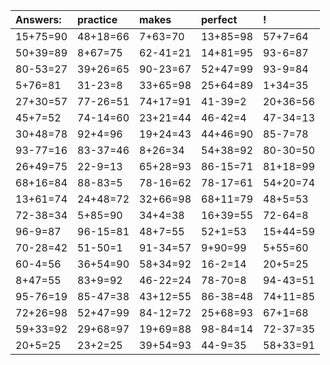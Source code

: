 | Answers: | practice | makes | perfect | ! |
| :--- | :--- | :--- | :--- | :--- |
| 15+75=90 | 48+18=66 | 7+63=70 | 13+85=98 | 57+7=64 | 
| 50+39=89 | 8+67=75 | 62-41=21 | 14+81=95 | 93-6=87 | 
| 80-53=27 | 39+26=65 | 90-23=67 | 52+47=99 | 93-9=84 | 
| 5+76=81 | 31-23=8 | 33+65=98 | 25+64=89 | 1+34=35 | 
| 27+30=57 | 77-26=51 | 74+17=91 | 41-39=2 | 20+36=56 | 
| 45+7=52 | 74-14=60 | 23+21=44 | 46-42=4 | 47-34=13 | 
| 30+48=78 | 92+4=96 | 19+24=43 | 44+46=90 | 85-7=78 | 
| 93-77=16 | 83-37=46 | 8+26=34 | 54+38=92 | 80-30=50 | 
| 26+49=75 | 22-9=13 | 65+28=93 | 86-15=71 | 81+18=99 | 
| 68+16=84 | 88-83=5 | 78-16=62 | 78-17=61 | 54+20=74 | 
| 13+61=74 | 24+48=72 | 32+66=98 | 68+11=79 | 48+5=53 | 
| 72-38=34 | 5+85=90 | 34+4=38 | 16+39=55 | 72-64=8 | 
| 96-9=87 | 96-15=81 | 48+7=55 | 52+1=53 | 15+44=59 | 
| 70-28=42 | 51-50=1 | 91-34=57 | 9+90=99 | 5+55=60 | 
| 60-4=56 | 36+54=90 | 58+34=92 | 16-2=14 | 20+5=25 | 
| 8+47=55 | 83+9=92 | 46-22=24 | 78-70=8 | 94-43=51 | 
| 95-76=19 | 85-47=38 | 43+12=55 | 86-38=48 | 74+11=85 | 
| 72+26=98 | 52+47=99 | 84-12=72 | 25+68=93 | 67+1=68 | 
| 59+33=92 | 29+68=97 | 19+69=88 | 98-84=14 | 72-37=35 | 
| 20+5=25 | 23+2=25 | 39+54=93 | 44-9=35 | 58+33=91 | 
